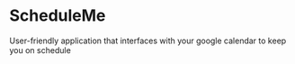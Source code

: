 # ScheduleMe
User-friendly application that interfaces with your google calendar to keep you on schedule
